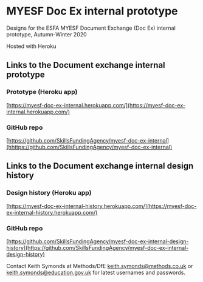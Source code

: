 # MYESF Doc Ex internal prototype

Designs for the ESFA MYESF Document Exchange (Doc Ex) internal prototype, Autumn-Winter 2020

Hosted with Heroku

## Links to the Document exchange internal prototype

### Prototype (Heroku app) ###
[https://myesf-doc-ex-internal.herokuapp.com/](https://myesf-doc-ex-internal.herokuapp.com/)

### GitHub repo ###
[https://github.com/SkillsFundingAgency/myesf-doc-ex-internal](hhttps://github.com/SkillsFundingAgency/myesf-doc-ex-internal)

## Links to the Document exchange internal design history

### Design history (Heroku app) ###
[https://myesf-doc-ex-internal-history.herokuapp.com/](https://myesf-doc-ex-internal-history.herokuapp.com/)

### GitHub repo ###
[https://github.com/SkillsFundingAgency/myesf-doc-ex-internal-design-history](https://github.com/SkillsFundingAgency/myesf-doc-ex-internal-design-history)

Contact Keith Symonds at Methods/DfE <keith.symonds@methods.co.uk> or <keith.symonds@education.gov.uk> for latest usernames and passwords.

